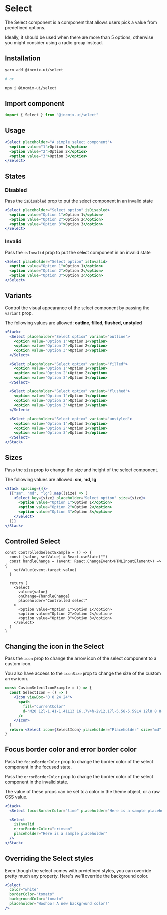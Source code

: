 # Select

The Select component is a component that allows users pick a value from
predefined options.

Ideally, it should be used when there are more than 5 options, otherwise you
might consider using a radio group instead.

## Installation

```sh
yarn add @incmix-ui/select

# or

npm i @incmix-ui/select
```

## Import component

```jsx
import { Select } from "@incmix-ui/select"
```

## Usage

```jsx
<Select placeholder="A simple select component">
  <option value="1">Option 1</option>
  <option value="2">Option 2</option>
  <option value="3">Option 3</option>
</Select>
```

## States

### Disabled

Pass the `isDisabled` prop to put the select component in an invalid state

```jsx
<Select placeholder="Select option" isDisabled>
  <option value="Option 1">Option 1</option>
  <option value="Option 2">Option 2</option>
  <option value="Option 3">Option 3</option>
</Select>
```

### Invalid

Pass the `isInvalid` prop to put the select component in an invalid state

```jsx
<Select placeholder="Select option" isInvalid>
  <option value="Option 1">Option 1</option>
  <option value="Option 2">Option 2</option>
  <option value="Option 3">Option 3</option>
</Select>
```

## Variants

Control the visual appearance of the select component by passing the `variant`
prop.

The following values are allowed: **outline, filled, flushed, unstyled**

```jsx
<Stack>
  <Select placeholder="Select option" variant="outline">
    <option value="Option 1">Option 1</option>
    <option value="Option 2">Option 2</option>
    <option value="Option 3">Option 3</option>
  </Select>

  <Select placeholder="Select option" variant="filled">
    <option value="Option 1">Option 1</option>
    <option value="Option 2">Option 2</option>
    <option value="Option 3">Option 3</option>
  </Select>

  <Select placeholder="Select option" variant="flushed">
    <option value="Option 1">Option 1</option>
    <option value="Option 2">Option 2</option>
    <option value="Option 3">Option 3</option>
  </Select>

  <Select placeholder="Select option" variant="unstyled">
    <option value="Option 1">Option 1</option>
    <option value="Option 2">Option 2</option>
    <option value="Option 3">Option 3</option>
  </Select>
</Stack>
```

## Sizes

Pass the `size` prop to change the size and height of the select component.

The following values are allowed: **sm, md, lg**

```jsx
<Stack spacing={4}>
  {["sm", "md", "lg"].map((size) => (
    <Select key={size} placeholder="Select option" size={size}>
      <option value="Option 1">Option 1</option>
      <option value="Option 2">Option 2</option>
      <option value="Option 3">Option 3</option>
    </Select>
  ))}
</Stack>
```

## Controlled Select

```tsx
const ControlledSelectExample = () => {
  const [value, setValue] = React.useState("")
  const handleChange = (event: React.ChangeEvent<HTMLInputElement>) => {
    setValue(event.target.value)
  }

  return (
    <Select
      value={value}
      onChange={handleChange}
      placeholder="Controlled select"
    >
      <option value="Option 1">Option 1</option>
      <option value="Option 2">Option 2</option>
      <option value="Option 3">Option 3</option>
    </Select>
  )
}
```

## Changing the icon in the Select

Pass the `icon` prop to change the arrow icon of the select component to a
custom icon.

You also have access to the `iconSize` prop to change the size of the custom
arrow icon.

```jsx
const CustomSelectIconExample = () => {
  const SelectIcon = () => (
    <Icon viewBox="0 0 24 24">
      <path
        fill="currentColor"
        d="M20 12l-1.41-1.41L13 16.17V4h-2v12.17l-5.58-5.59L4 12l8 8 8-8z"
      />
    </Icon>
  )
  return <Select icon={SelectIcon} placeholder="Placeholder" size="md" />
}
```

## Focus border color and error border color

Pass the `focusBorderColor` prop to change the border color of the select
component in the focused state.

Pass the `errorBorderColor` prop to change the border color of the select
component in the invalid state.

The value of these props can be set to a color in the theme object, or a raw CSS
value.

```jsx
<Stack>
  <Select focusBorderColor="lime" placeholder="Here is a sample placeholder" />

  <Select
    isInvalid
    errorBorderColor="crimson"
    placeholder="Here is a sample placeholder"
  />
</Stack>
```

## Overriding the Select styles

Even though the select comes with predefined styles, you can override pretty
much any property. Here's we'll override the background color.

```jsx
<Select
  color="white"
  borderColor="tomato"
  backgroundColor="tomato"
  placeholder="Woohoo! A new background color!"
/>
```
